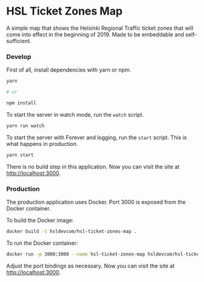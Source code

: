 # HSL Ticket Zones Map

A simple map that shows the Helsinki Regional Traffic ticket zones that will come into effect in the beginning of 2019.
Made to be embeddable and self-sufficient.

### Develop

First of all, install dependencies with yarn or npm.

```bash
yarn

# or

npm install
```

To start the server in watch mode, run the `watch` script.

```bash
yarn run watch
```

To start the server with Forever and logging, run the `start` script. This is what happens in production.

```bash
yarn start
```

There is no build step in this application. Now you can visit the site at [http://localhost:3000](http://localhost:3000).

### Production

The production application uses Docker. Port 3000 is exposed from the Docker container.

To build the Docker image:
```bash
docker build -t hsldevcom/hsl-ticket-zones-map .
```

To run the Docker container:

```bash
docker run -p 3000:3000 --name hsl-ticket-zones-map hsldevcom/hsl-ticket-zones-map
```

Adjust the port bindings as necessary. Now you can visit the site at [http://localhost:3000](http://localhost:3000).
